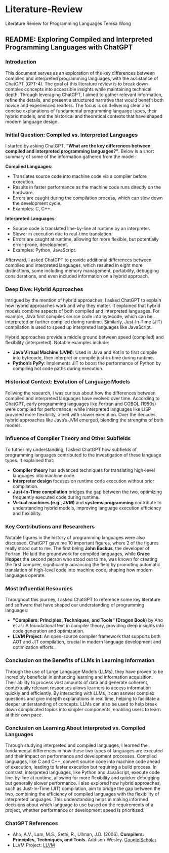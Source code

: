 # Literature-Review
Literature Review for Programming Languages
Teresa Wong

## README: Exploring Compiled and Interpreted Programming Languages with ChatGPT

### Introduction
This document serves as an exploration of the key differences between compiled and interpreted programming languages, with the assistance of ChatGPT (GPT-4). The goal of this literature review is to break down complex concepts into accessible insights while maintaining technical depth. Through leveraging ChatGPT, I aimed to gather relevant information, refine the details, and present a structured narrative that would benefit both novice and experienced readers. The focus is on delivering clear and concise explanations of fundamental programming language types, their hybrid models, and the historical and theoretical contexts that have shaped modern language design.

### Initial Question: Compiled vs. Interpreted Languages
I started by asking ChatGPT, **“What are the key differences between compiled and interpreted programming languages?”**. Below is a short summary of some of the information gathered from the model:

**Compiled Languages**:
- Translates source code into machine code via a compiler before execution.
- Results in faster performance as the machine code runs directly on the hardware.
- Errors are caught during the compilation process, which can slow down the development cycle.
- Examples: C, C++.

**Interpreted Languages**:
- Source code is translated line-by-line at runtime by an interpreter.
- Slower in execution due to real-time translation.
- Errors are caught at runtime, allowing for more flexible, but potentially error-prone, development.
- Examples: Python, JavaScript.

Afterward, I asked ChatGPT to provide additional differences between compiled and interpreted languages, which resulted in eight more distinctions, some including memory management, portability, debugging considerations, and even included information on a hybrid approach.

### Deep Dive: Hybrid Approaches
Intrigued by the mention of hybrid approaches, I asked ChatGPT to explain how hybrid approaches work and why they matter. It explained that hybrid models combine aspects of both compiled and interpreted languages. For example, Java first compiles source code into bytecode, which can be interpreted or further compiled during runtime. Similarly, Just-In-Time (JIT) compilation is used to speed up interpreted languages like JavaScript.

Hybrid approaches provide a middle ground between speed (compiled) and flexibility (interpreted). Notable examples include:
- **Java Virtual Machine (JVM)**: Used in Java and Kotlin to first compile into bytecode, then interpret or compile just-in-time during runtime.
- **Python’s PyPy**: Implements JIT to boost the performance of Python by compiling hot code paths during execution.

### Historical Context: Evolution of Language Models
Follwing the research, I was curious about how the differences between compiled and interpreted languages have evolved over time. According to ChatGPT, early programming languages like Fortran and COBOL (1950s) were compiled for performance, while interpreted languages like LISP provided more flexibility, albeit with slower execution. Over the decades, hybrid approaches like Java’s JVM emerged, blending the strengths of both models.

### Influence of Compiler Theory and Other Subfields
To futher my understanding, I asked ChatGPT how subfields of programming languages contributed to the investigation of these language types. It explained that:
- **Compiler theory** has advanced techniques for translating high-level languages into machine code.
- **Interpreter design** focuses on runtime code execution without prior compilation.
- **Just-In-Time compilation** bridges the gap between the two, optimizing frequently executed code during runtime.
- **Virtual machines (e.g., JVM)** and **systems programming** contribute to understanding hybrid models, improving language execution efficiency and flexibility.

### Key Contributions and Researchers
Notable figures in the history of programming languages were also discussed. ChatGPT gave me 10 important figures, where 2 of the figures really stood out to me. The first being **John Backus**, the developer of Fortran. He laid the groundwork for compiled languages, while **Grace Hopper**,the second person who stood out to me, was known for creating the first compiler, significantly advancing the field by promoting automatic translation of high-level code into machine code, shaping how modern languages operate.

### Most Influential Resources
Throughout this journey, I asked ChatGPT to reference some key literature and software that have shaped our understanding of programming languages:

- **"Compilers: Principles, Techniques, and Tools" (Dragon Book)** by Aho et al.: A foundational text in compiler theory, providing deep insights into code generation and optimization.
- **LLVM Project**: An open-source compiler framework that supports both AOT and JIT compilation, crucial in modern language development and optimization efforts.

### Conclusion on the Benefits of LLMs in Learning Information
Through the use of Large Language Models (LLMs), they have proven to be incredibly beneficial in enhancing learning and information acquisition. Their ability to process vast amounts of data and generate coherent, contextually relevant responses allows learners to access information quickly and efficiently. By interacting with LLMs, it can asnwer complex questions and give indepth explanations in real time, helping to facilitate a deeper understanding of concepts. LLMs can also be used to help break down complicated topics into simpler components, enabling users to learn at their own pace. 

### Conclusion on Learning About Interpreted vs. Compiled Languages
Through studying interpreted and compiled languages, I learned the fundamental differences in how these two types of languages are executed and their impact on performance and development processes. Compiled languages, like C and C++, convert source code into machine code ahead of execution, leading to faster execution but requiring a build process. In contrast, interpreted languages, like Python and JavaScript, execute code line-by-line at runtime, allowing for more flexibility and quicker debugging but generally slower performance. I also explored how hybrid approaches, such as Just-In-Time (JIT) compilation, aim to bridge the gap between the two, combining the efficiency of compiled languages with the flexibility of interpreted languages. This understanding helps in making informed decisions about which language to use based on the requirements of a project, whether performance or development speed is prioritized.

### ChatGPT References
- Aho, A.V., Lam, M.S., Sethi, R., Ullman, J.D. (2006). **Compilers: Principles, Techniques, and Tools**. Addison-Wesley. [Google Scholar](https://scholar.google.com)
- LLVM Project: [LLVM](https://llvm.org/)
